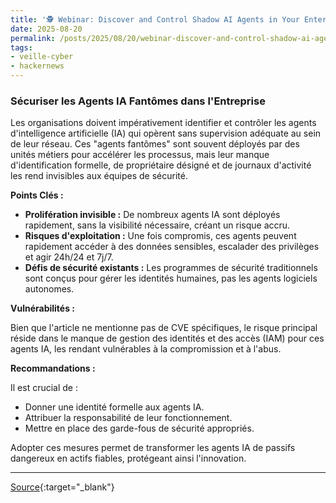 ```yaml
---
title: '🕵️ Webinar: Discover and Control Shadow AI Agents in Your Enterprise Before Hackers Do'
date: 2025-08-20
permalink: /posts/2025/08/20/webinar-discover-and-control-shadow-ai-agents-in-your-enterprise-before-hackers-do/
tags:
- veille-cyber
- hackernews
---
```

### Sécuriser les Agents IA Fantômes dans l'Entreprise

Les organisations doivent impérativement identifier et contrôler les agents d'intelligence artificielle (IA) qui opèrent sans supervision adéquate au sein de leur réseau. Ces "agents fantômes" sont souvent déployés par des unités métiers pour accélérer les processus, mais leur manque d'identification formelle, de propriétaire désigné et de journaux d'activité les rend invisibles aux équipes de sécurité.

**Points Clés :**

*   **Prolifération invisible :** De nombreux agents IA sont déployés rapidement, sans la visibilité nécessaire, créant un risque accru.
*   **Risques d'exploitation :** Une fois compromis, ces agents peuvent rapidement accéder à des données sensibles, escalader des privilèges et agir 24h/24 et 7j/7.
*   **Défis de sécurité existants :** Les programmes de sécurité traditionnels sont conçus pour gérer les identités humaines, pas les agents logiciels autonomes.

**Vulnérabilités :**

Bien que l'article ne mentionne pas de CVE spécifiques, le risque principal réside dans le manque de gestion des identités et des accès (IAM) pour ces agents IA, les rendant vulnérables à la compromission et à l'abus.

**Recommandations :**

Il est crucial de :

*   Donner une identité formelle aux agents IA.
*   Attribuer la responsabilité de leur fonctionnement.
*   Mettre en place des garde-fous de sécurité appropriés.

Adopter ces mesures permet de transformer les agents IA de passifs dangereux en actifs fiables, protégeant ainsi l'innovation.

---
[Source](https://thehackernews.com/2025/08/webinar-discover-and-control-shadow-ai.html){:target="_blank"}
